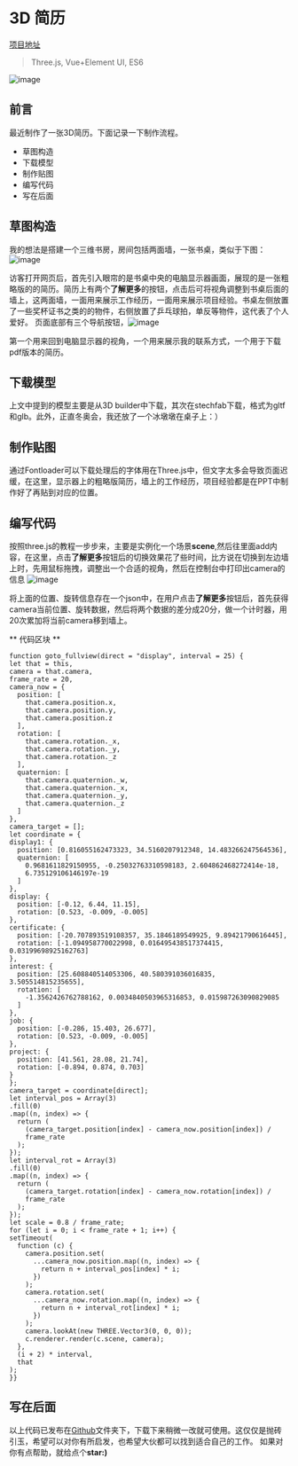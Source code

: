# 3D 简历
[项目地址](https://qg14.github.io/resume/)
>Three.js,
>Vue+Element UI,
>ES6

![image](https://user-images.githubusercontent.com/100546561/155941599-442d1dd0-dae6-49ac-b6a4-ef371c3236cc.png)


## 前言
最近制作了一张3D简历。下面记录一下制作流程。

+ 草图构造
+ 下载模型
+ 制作贴图
+ 编写代码
+ 写在后面
## 草图构造
我的想法是搭建一个三维书房，房间包括两面墙，一张书桌，类似于下图：![image](https://user-images.githubusercontent.com/100546561/155942300-72e9c4cc-e960-4bc9-a85d-26191159f44c.png)

访客打开网页后，首先引入眼帘的是书桌中央的电脑显示器画面，展现的是一张粗略版的的简历。简历上有两个**了解更多**的按钮，点击后可将视角调整到书桌后面的墙上，这两面墙，一面用来展示工作经历，一面用来展示项目经验。书桌左侧放置了一些奖杯证书之类的的物件，右侧放置了乒乓球拍，单反等物件，这代表了个人爱好。
页面底部有三个导航按钮，![image](https://user-images.githubusercontent.com/100546561/155943449-a97a61c2-cbcf-419b-8c58-52b8a0e4e7fc.png)

第一个用来回到电脑显示器的视角，一个用来展示我的联系方式，一个用于下载pdf版本的简历。

## 下载模型
上文中提到的模型主要是从3D builder中下载，其次在stechfab下载，格式为gltf和glb。此外，正直冬奥会，我还放了一个冰墩墩在桌子上：）

## 制作贴图

通过Fontloader可以下载处理后的字体用在Three.js中，但文字太多会导致页面迟缓，在这里，显示器上的粗略版简历，墙上的工作经历，项目经验都是在PPT中制作好了再贴到对应的位置。

## 编写代码

按照three.js的教程一步步来，主要是实例化一个场景**scene**,然后往里面add内容，在这里，点击**了解更多**按钮后的切换效果花了些时间，比方说在切换到左边墙上时，先用鼠标拖拽，调整出一个合适的视角，然后在控制台中打印出camera的信息
![image](https://user-images.githubusercontent.com/100546561/155945373-f79c98a2-84ae-4a45-b19f-a0a05d04767a.png)

将上面的位置、旋转信息存在一个json中，在用户点击**了解更多**按钮后，首先获得camera当前位置、旋转数据，然后将两个数据的差分成20分，做一个计时器，用20次累加将当前camera移到墙上。

** 代码区块 **

    function goto_fullview(direct = "display", interval = 25) {
    let that = this,
    camera = that.camera,
    frame_rate = 20,
    camera_now = {
      position: [
        that.camera.position.x,
        that.camera.position.y,
        that.camera.position.z
      ],
      rotation: [
        that.camera.rotation._x,
        that.camera.rotation._y,
        that.camera.rotation._z
      ],
      quaternion: [
        that.camera.quaternion._w,
        that.camera.quaternion._x,
        that.camera.quaternion._y,
        that.camera.quaternion._z
      ]
    },
    camera_target = [];
    let coordinate = {
    display1: {
      position: [0.816055162473323, 34.5160207912348, 14.483266247564536],
      quaternion: [
        0.9681611829150955, -0.25032763310598183, 2.604862468272414e-18,
        6.735129106146197e-19
      ]
    },
    display: {
      position: [-0.12, 6.44, 11.15],
      rotation: [0.523, -0.009, -0.005]
    },
    certificate: {
      position: [-20.707893519108357, 35.1846189549925, 9.89421790616445],
      rotation: [-1.094958770022998, 0.016495438517374415, 0.03199698925162763]
    },
    interest: {
      position: [25.608840514053306, 40.580391036016835, 3.505514815235655],
      rotation: [
        -1.3562426762788162, 0.0034840503965316853, 0.015987263090829085
      ]
    },
    job: {
      position: [-0.286, 15.403, 26.677],
      rotation: [0.523, -0.009, -0.005]
    },
    project: {
      position: [41.561, 28.08, 21.74],
      rotation: [-0.894, 0.874, 0.703]
    }
    };
    camera_target = coordinate[direct];
    let interval_pos = Array(3)
    .fill(0)
    .map((n, index) => {
      return (
        (camera_target.position[index] - camera_now.position[index]) /
        frame_rate
      );
    });
    let interval_rot = Array(3)
    .fill(0)
    .map((n, index) => {
      return (
        (camera_target.rotation[index] - camera_now.rotation[index]) /
        frame_rate
      );
    });
    let scale = 0.8 / frame_rate;
    for (let i = 0; i < frame_rate + 1; i++) {
    setTimeout(
      function (c) {
        camera.position.set(
          ...camera_now.position.map((n, index) => {
            return n + interval_pos[index] * i;
          })
        );
        camera.rotation.set(
          ...camera_now.rotation.map((n, index) => {
            return n + interval_rot[index] * i;
          })
        );
        camera.lookAt(new THREE.Vector3(0, 0, 0));
        c.renderer.render(c.scene, camera);
      },
      (i + 2) * interval,
      that
    );
    }}
    
  ## 写在后面
  以上代码已发布在[Github](https://github.com/qg14/qg14.github.io/tree/main/resume)文件夹下，下载下来稍微一改就可使用。这仅仅是抛砖引玉，希望可以对你有所启发，也希望大伙都可以找到适合自己的工作。
  如果对你有点帮助，就给点个**star:)**




